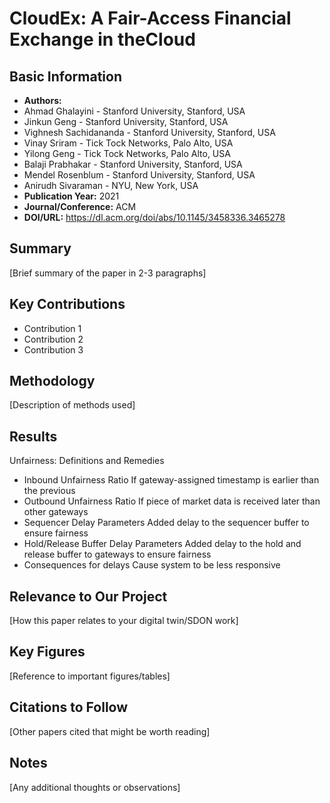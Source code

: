 # CloudEx: A Fair-Access Financial Exchange in theCloud

## Basic Information
- **Authors:** 
- Ahmad Ghalayini - Stanford University, Stanford, USA
- Jinkun Geng - Stanford University, Stanford, USA
- Vighnesh Sachidananda - Stanford University, Stanford, USA
- Vinay Sriram - Tick Tock Networks, Palo Alto, USA
- Yilong Geng - Tick Tock Networks, Palo Alto, USA
- Balaji Prabhakar - Stanford University, Stanford, USA
- Mendel Rosenblum - Stanford University, Stanford, USA
- Anirudh Sivaraman - NYU, New York, USA
- **Publication Year:** 2021
- **Journal/Conference:** ACM
- **DOI/URL:** https://dl.acm.org/doi/abs/10.1145/3458336.3465278

## Summary
[Brief summary of the paper in 2-3 paragraphs]

## Key Contributions
- Contribution 1
- Contribution 2
- Contribution 3

## Methodology
[Description of methods used]

## Results

Unfairness: Definitions and Remedies
- Inbound Unfairness Ratio
    If gateway-assigned timestamp is earlier than the previous
- Outbound Unfairness Ratio
    If piece of market data is received later than other gateways
- Sequencer Delay Parameters
    Added delay to the sequencer buffer to ensure fairness
- Hold/Release Buffer Delay Parameters
    Added delay to the hold and release buffer to gateways to ensure fairness
- Consequences for delays
    Cause system to be less responsive
    


## Relevance to Our Project
[How this paper relates to your digital twin/SDON work]

## Key Figures
[Reference to important figures/tables]

## Citations to Follow
[Other papers cited that might be worth reading]

## Notes
[Any additional thoughts or observations]